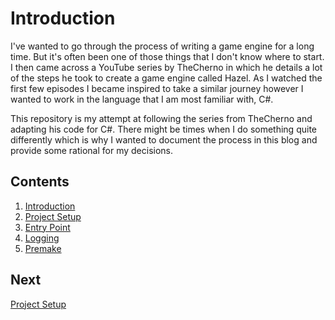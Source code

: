 # Introduction

I've wanted to go through the process of writing a game engine for a long time. But it's often been one of those things that I don't know where to start. I then came across a YouTube series by TheCherno in which he details a lot of the steps he took to create a game engine called Hazel. As I watched the first few episodes I became inspired to take a similar journey however I wanted to work in the language that I am most familiar with, C#.

This repository is my attempt at following the series from TheCherno and adapting his code for C#. There might be times when I do something quite differently which is why I wanted to document the process in this blog and provide some rational for my decisions.

## Contents

1. [Introduction](https://github.com/ChrisVicary/Snowflake/blob/main/Documentation/Blog/01-Introduction.md)
2. [Project Setup](https://github.com/ChrisVicary/Snowflake/blob/main/Documentation/Blog/02-ProjectSetup.md)
3. [Entry Point](https://github.com/ChrisVicary/Snowflake/blob/main/Documentation/Blog/03-EntryPoint.md)
4. [Logging](https://github.com/ChrisVicary/Snowflake/blob/main/Documentation/Blog/04-Logging.md)
5. [Premake](https://github.com/ChrisVicary/Snowflake/blob/main/Documentation/Blog/05-Premake.md)

## Next
[Project Setup](https://github.com/ChrisVicary/Snowflake/blob/main/Documentation/Blog/02-ProjectSetup.md)